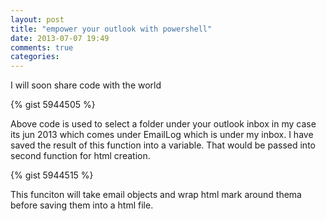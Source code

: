 ```yaml
---
layout: post
title: "empower your outlook with powershell"
date: 2013-07-07 19:49
comments: true
categories: 
---
```



I will soon share code with the world

{% gist 5944505 %}

Above code is used to select a folder under your outlook inbox in my case its jun 2013 which comes under EmailLog which is under my inbox. I have saved the result of this function into a variable. That would be passed into second function for html creation. 

{% gist 5944515 %}

This funciton will take email objects and wrap html mark around thema before saving them into a html file.



